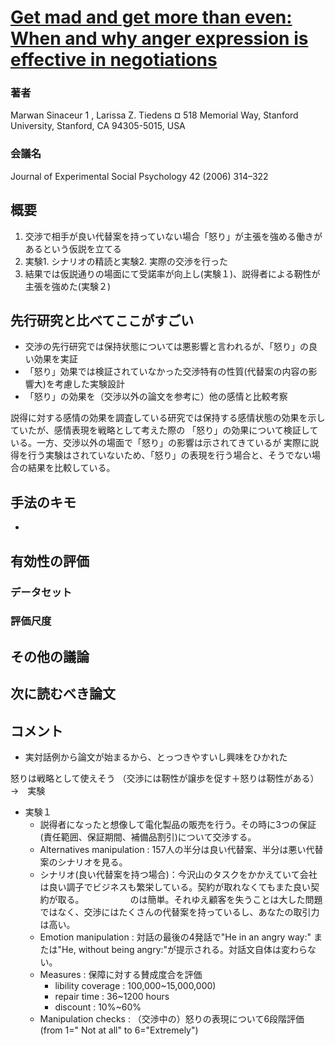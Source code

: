 # [Get mad and get more than even: When and why anger expression is effective in negotiations](http://estadpe.com/successfull_negotiation/get%20mad%20and%20get%20more%20than%20even.pdf)

### 著者
Marwan Sinaceur 1
, Larissa Z. Tiedens ¤
518 Memorial Way, Stanford University, Stanford, CA 94305-5015, USA

### 会議名
Journal of Experimental Social Psychology 42 (2006) 314–322

## 概要
1. 交渉で相手が良い代替案を持っていない場合「怒り」が主張を強める働きがあるという仮説を立てる
2. 実験1. シナリオの精読と実験2. 実際の交渉を行った
3. 結果では仮説通りの場面にて受諾率が向上し(実験１)、説得者による靭性が主張を強めた(実験２)

## 先行研究と比べてここがすごい
* 交渉の先行研究では保持状態については悪影響と言われるが、「怒り」の良い効果を実証
* 「怒り」効果では検証されていなかった交渉特有の性質(代替案の内容の影響大)を考慮した実験設計
* 「怒り」の効果を（交渉以外の論文を参考に）他の感情と比較考察

説得に対する感情の効果を調査している研究では保持する感情状態の効果を示していたが、感情表現を戦略として考えた際の
「怒り」の効果について検証している。一方、交渉以外の場面で「怒り」の影響は示されてきているが
実際に説得を行う実験はされていないため、「怒り」の表現を行う場合と、そうでない場合の結果を比較している。

## 手法のキモ
* 

## 有効性の評価

### データセット

### 評価尺度


## その他の議論

## 次に読むべき論文

## コメント
* 実対話例から論文が始まるから、とっつきやすいし興味をひかれた

怒りは戦略として使えそう
（交渉には靭性が譲歩を促す＋怒りは靭性がある）→　実験
* 実験１　
  * 説得者になったと想像して電化製品の販売を行う。その時に3つの保証(責任範囲、保証期間、補備品割引)について交渉する。　
  * Alternatives manipulation : 157人の半分は良い代替案、半分は悪い代替案のシナリオを見る。
  * シナリオ(良い代替案を持つ場合)：今沢山のタスクをかかえていて会社は良い調子でビジネスも繁栄している。契約が取れなくてもまた良い契約が取る。
  　　　　　のは簡単。それゆえ顧客を失うことは大した問題ではなく、交渉にはたくさんの代替案を持っているし、あなたの取引力は高い。
  * Emotion manipulation : 対話の最後の4発話で"He in an angry way:" または"He, without being angry:"が提示される。対話文自体は変わらない。
  * Measures : 保障に対する賛成度合を評価
    * libility coverage : 100,000~15,000,000)
    * repair time : 36~1200 hours
    * discount : 10%~60%
  * Manipulation checks : （交渉中の）怒りの表現について6段階評価(from 1=" Not at all" to 6="Extremely") 
  
